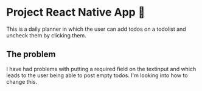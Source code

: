 # Project React Native App 📱

This is a daily planner in which the user can add todos on a todolist and uncheck them by clicking them.

## The problem

I have had problems with putting a required field on the textinput and which leads to the user being able to post empty todos. I'm looking into how to change this.


